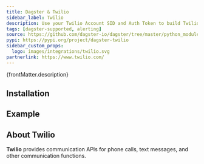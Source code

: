 ```yaml
---
title: Dagster & Twilio
sidebar_label: Twilio
description: Use your Twilio Account SID and Auth Token to build Twilio tasks right into your Dagster pipeline.
tags: [dagster-supported, alerting]
source: https://github.com/dagster-io/dagster/tree/master/python_modules/libraries/dagster-twilio
pypi: https://pypi.org/project/dagster-twilio
sidebar_custom_props:
  logo: images/integrations/twilio.svg
partnerlink: https://www.twilio.com/
---
```


<p>{frontMatter.description}</p>

## Installation

<PackageInstallInstructions packageName="dagster-twilio" />

## Example

<CodeExample path="docs_snippets/docs_snippets/integrations/twilio.py" language="python" />

## About Twilio

**Twilio** provides communication APIs for phone calls, text messages, and other communication functions.
